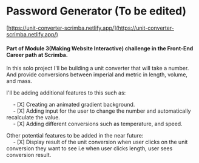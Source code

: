 # Password Generator (To be edited)

[https://unit-converter-scrimba.netlify.app/](https://unit-converter-scrimba.netlify.app/)

#### Part of Module 3(Making Website Interactive) challenge in the Front-End Career path at Scrimba.

In this solo project I'll be building a unit converter that will take a number. And provide conversions between imperial and metric in length, volume, and mass.

I'll be adding additional features to this such as:

&ensp;&ensp; - [X] Creating an animated gradient background.\
&ensp;&ensp; - [X] Adding input for the user to change the number and automatically recalculate the value.\
&ensp;&ensp; - [X] Adding different conversions such as temperature, and speed.

Other potential features to be added in the near future:\
&ensp;&ensp; - [X] Display result of the unit conversion when user clicks on the unit conversion they want to see i.e when user clicks length, user sees conversion result.
